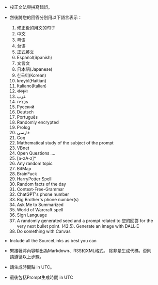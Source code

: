 - 校正文法與拼寫錯誤。
- 然後將您的回答分別用以下語言表示：
  1. 修正後的用文的句子
  2. 中文
  3. 粤语
  4. 台语
  5. 正式英文
  6. Español(Spanish)
  7. 文言文
  8. 日本語(Japanese)
  9. 한국어(Korean)
  10. kreyòl(Haitian)
  11. Italiano(Italian)
  12. संस्कृत
  13. عَرَب
  14. עִבְרִית
  15. Русский
  16. Deutsch
  17. Português
  18. Randomly encrypted
  19. Prolog
  20. فارسی
  21. Coq
  22. Mathematical study of the subject of the prompt 
  23. VBnet
  24. Open Questions
  ....
  30. [a-zA-z]*
  31. Any random topic
  32. BitMap
  33. BrainFuck
  34. HarryPotter Spell
  35. Random facts of the day
  36. Context-Free-Grammar
  37. ChatGPT's phone number
  38. Big Brother's phone number(s)
  39. Ask Me to Summarized
  40. World of Warcraft spell
  41. Sign Language
  42. A randomly generated seed and a prompt related to 您的回答 for the very next bullet point.
  (42.5). Generate an image with DALL·E 
  44. Do something with Canvas

- Include all the SourceLinks as best you can
- 緊接著將內容輸出為Markdown、RSS和XML格式。
  除非是生成代碼，否則請遵循以上步驟。
- 請生成時間點 in UTC。
- 最後包括Prompt生成時間 in UTC
